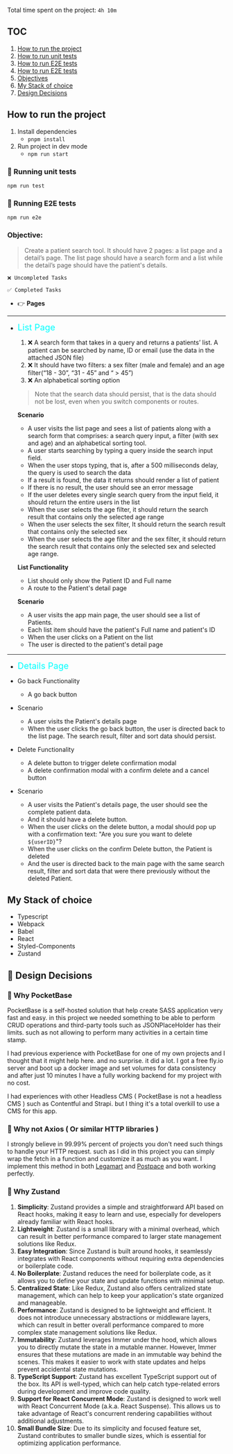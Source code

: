 Total time spent on the project: `4h 10m`

## TOC

1. [How to run the project](#How-to-run-the-project)
2. [How to run unit tests](#🧪-Running-unit-tests)
3. [How to run E2E tests](#🧪-Running-E2E-tests)
4. [How to run E2E tests](#🧪-Running-E2E-tests)
5. [Objectives](#Objectives)
6. [My Stack of choice](#My-Stack-of-choice)
7. [Design Decisions](#Design-Decisions)

## How to run the project

1. Install dependencies
   - `pnpm install`
2. Run project in dev mode
   - `npm run start`

### 🧪 Running unit tests

`npm run test`

### 🧪 Running E2E tests

`npm run e2e`

### Objective:

> Create a patient search tool. It should have 2 pages: a list page and a detail’s page. The list page should have a search form and a list while the detail’s page should have the patient's details.

```
❌ Uncompleted Tasks

✅ Completed Tasks
```
- 👉 **Pages**
---
  - <span style="color: cyan; font-size: 20px"> List Page </span>
    1. ❌  A search form that takes in a query and returns a patients’ list. A patient can be searched by name, ID or email (use the data in the attached JSON file)
    2. ❌ It should have two filters: a sex filter (male and female) and an age filter(“18 - 30”, “31 - 45” and “ > 45”)
    3. ❌ An alphabetical sorting option

    >Note that the search data should persist, that is the data should not be lost, even when you switch components or routes.

    **Scenario**

    - A user visits the list page and sees a list of patients along with a search form that comprises:
    a search query input, a filter (with sex and age) and an alphabetical sorting tool.
    - A user starts searching by typing a query inside the search input field.
    - When the user stops typing, that is, after a 500 milliseconds delay, the query is used to search the data
    - If a result is found, the data it returns should render a list of patient
    - If there is no result, the user should see an error message
    - If the user deletes every single search query from the input field, it should return the entire users in the list
    - When the user selects the age filter, it should return the search result that contains only the selected age range
    - When the user selects the sex filter, It should return the search result that contains only the selected sex
    - When the user selects the age filter and the sex filter, it should return the search result that contains only the selected sex and selected age range.

    **List Functionality**
    - List should only show the Patient ID and Full name
    - A route to the Patient's detail page

    **Scenario**
    - A user visits the app main page, the user should see a list of Patients.
    - Each list item should have the patient's Full name and patient's ID
    - When the user clicks on a Patient on the list
    - The user is directed to the patient's detail page
----
  - <span style="color: cyan; font-size: 20px"> Details Page </span>

- Go back Functionality
  - A go back button

- Scenario
  - A user visits the Patient's details page
  - When the user clicks the go back button, the user is directed back to the list page. The search result, filter and sort data should persist.
- Delete Functionality
    - A delete button to trigger delete confirmation modal
    - A delete confirmation modal with a confirm delete and a cancel button
- Scenario
    - A user visits the Patient's details page, the user should see the complete patient data.
    - And it should have a delete button.
    - When the user clicks on the delete button, a modal should pop up with a confirmation text:
    "Are you sure you want to delete `${userID}`"?
    - When the user clicks on the confirm Delete button, the Patient is deleted
    - And the user is directed back to the main page with the same search result, filter and sort data that were there previously without the deleted Patient.

## My Stack of choice

- Typescript
- Webpack
- Babel
- React
- Styled-Components
- Zustand

## 🔨 Design Decisions

### 🔶 Why PocketBase

PocketBase is a self-hosted solution that help create SASS application very fast and easy. in this project we needed something to be able to perform CRUD operations and third-party tools such as JSONPlaceHolder has their limits. such as not allowing to perform many activities in a certain time stamp.

I had previous experience with PocketBase for one of my own projects and I thought that it might help here. and no surprise. it did a lot. I got a free fly.io server and boot up a docker image and set volumes for data consistency and after just 10 minutes I have a fully working backend for my project with no cost.

I had experiences with other Headless CMS ( PocketBase is not a headless CMS ) such as Contentful and Strapi. but I thing it's a total overkill to use a CMS for this app.

### 🔶 Why not Axios ( Or similar HTTP libraries )

I strongly believe in 99.99% percent of projects you don't need such things to handle your HTTP request. such as I did in this project you can simply wrap the fetch in a function and customize it as much as you want. I implement this method in both [Legamart](https://legamart.com) and [Postpace](https://postpace.io) and both working perfectly.

### 🔶 Why Zustand

1. **Simplicity**: Zustand provides a simple and straightforward API based on React hooks, making it easy to learn and use, especially for developers already familiar with React hooks.
2. **Lightweight**: Zustand is a small library with a minimal overhead, which can result in better performance compared to larger state management solutions like Redux.
3. **Easy Integration**: Since Zustand is built around hooks, it seamlessly integrates with React components without requiring extra dependencies or boilerplate code.
4. **No Boilerplate**: Zustand reduces the need for boilerplate code, as it allows you to define your state and update functions with minimal setup.
5. **Centralized State**: Like Redux, Zustand also offers centralized state management, which can help to keep your application's state organized and manageable.
6. **Performance**: Zustand is designed to be lightweight and efficient. It does not introduce unnecessary abstractions or middleware layers, which can result in better overall performance compared to more complex state management solutions like Redux.
7. **Immutability**: Zustand leverages Immer under the hood, which allows you to directly mutate the state in a mutable manner. However, Immer ensures that these mutations are made in an immutable way behind the scenes. This makes it easier to work with state updates and helps prevent accidental state mutations.
8. **TypeScript Support**: Zustand has excellent TypeScript support out of the box. Its API is well-typed, which can help catch type-related errors during development and improve code quality.
9. **Support for React Concurrent Mode**: Zustand is designed to work well with React Concurrent Mode (a.k.a. React Suspense). This allows us to take advantage of React's concurrent rendering capabilities without additional adjustments.
10. **Small Bundle Size**: Due to its simplicity and focused feature set, Zustand contributes to smaller bundle sizes, which is essential for optimizing application performance.
